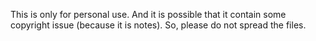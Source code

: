 This is only for personal use. And it is possible that it contain some copyright issue (because it is notes). So, please do not spread the files.
